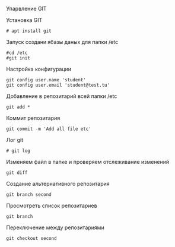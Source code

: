 Упарвление GIT

Установка GIT
```
# apt install git
```

Запуск создани ябазы даных для папки /etc

```
#cd /etc
#git init

```

Настройка конфигурации 
```
git config user.name 'student'
git config user.email 'student@test.tu'
```

Добавление в репозитарий всей папки /etc
```
git add *
```
Коммит репозитария
```
git commit -m 'Add all file etc'
```
Лог git

```
# git log
```

Изменяем файл в папке и проверяем отслеживание изменений
```
git diff
```
Создание альтернативного репозитария

```
git branch second
```
Просмотреть список репозитариев

```
git branch
```
Переключение между репозитариями
```
git checkout second
```
